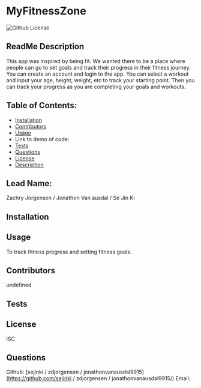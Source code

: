 # MyFitnessZone
  ![Github License](https://img.shields.io/badge/License-ISC-blue.svg)
  ## ReadMe Description
  This app was inspired by being fit. We wanted there to be a place where people can go to set goals and track their progress in their fitness journey. You can create an account and login to the app. You can select a workout and input your age, height, weight, etc to track your starting point. Then you can track your progress as you are completing your goals and workouts.
  ## Table of Contents:
  * [Installation](#installation)
  * [Contributors](#contributors)
  * [Usage](#usage)
  * Link to demo of code: 
  * [Tests](#tests)
  * [Questions](#questions)
  * [License](#license)
  * [Description](#description)
  ## Lead Name:
  Zachry Jorgensen / Jonathon Van ausdal / Se Jin Ki 
  ## Installation
  
  ## Usage
  To track fitness progress and setting fitness goals.
  ## Contributors
  undefined
  ## Tests
  
  ## License
  ISC
  ## Questions
  Github: [sejinki / zdjorgensen / jonathonvanausdal9915](https://github.com/sejinki / zdjorgensen / jonathonvanausdal9915/)
  Email: 